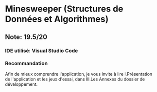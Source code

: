 # Minesweeper (Structures de Données et Algorithmes)

## Note: 19.5/20

### IDE utilisé: Visual Studio Code

### Recommandation
Afin de mieux comprendre l'application, je vous invite à lire I.Présentation de l'application
et les jeux d'essai, dans III.Les Annexes du dossier de développement.

